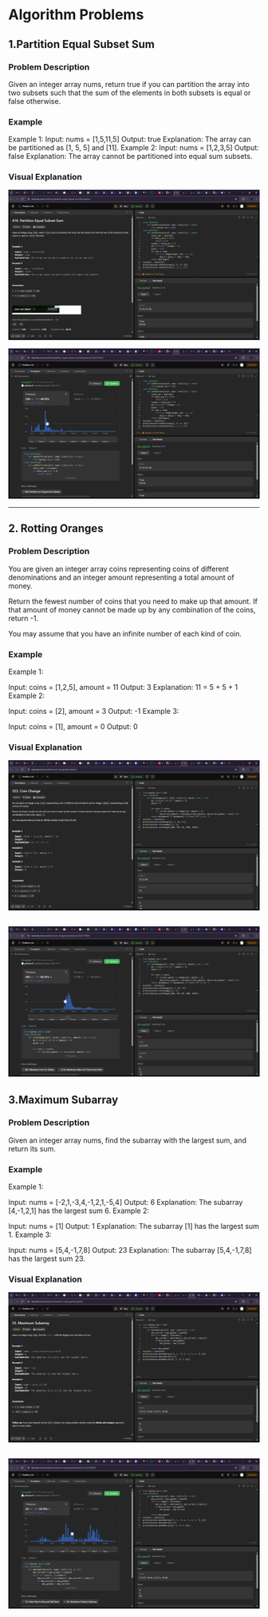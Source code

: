 # Algorithm Problems 

## 1.Partition Equal Subset Sum

### Problem Description
Given an integer array nums, return true if you can partition the array into two subsets such that the sum of the elements in both subsets is equal or false otherwise.

 

### Example
Example 1:
Input: nums = [1,5,11,5]
Output: true
Explanation: The array can be partitioned as [1, 5, 5] and [11].
Example 2:
Input: nums = [1,2,3,5]
Output: false
Explanation: The array cannot be partitioned into equal sum subsets.

### Visual Explanation
![BT](images/8-1.png)

![BT](images/8-2.png)

---

## 2.  Rotting Oranges

### Problem Description
You are given an integer array coins representing coins of different denominations and an integer amount representing a total amount of money.

Return the fewest number of coins that you need to make up that amount. If that amount of money cannot be made up by any combination of the coins, return -1.

You may assume that you have an infinite number of each kind of coin.
 
### Example
Example 1:

Input: coins = [1,2,5], amount = 11
Output: 3
Explanation: 11 = 5 + 5 + 1
Example 2:

Input: coins = [2], amount = 3
Output: -1
Example 3:

Input: coins = [1], amount = 0
Output: 0
 

### Visual Explanation
![RO](images/8-3.png)

![RO](images/8-4.png)
---

## 3.Maximum Subarray

### Problem Description
Given an integer array nums, find the subarray with the largest sum, and return its sum.
### Example
Example 1:

Input: nums = [-2,1,-3,4,-1,2,1,-5,4]
Output: 6
Explanation: The subarray [4,-1,2,1] has the largest sum 6.
Example 2:

Input: nums = [1]
Output: 1
Explanation: The subarray [1] has the largest sum 1.
Example 3:

Input: nums = [5,4,-1,7,8]
Output: 23
Explanation: The subarray [5,4,-1,7,8] has the largest sum 23.

### Visual Explanation
![MS](images/8-5.png)

![MS](images/8-6.png)
---


